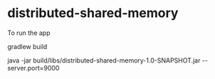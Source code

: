 # distributed-shared-memory


To run the app

gradlew build

java -jar build/libs/distributed-shared-memory-1.0-SNAPSHOT.jar --server.port=9000

